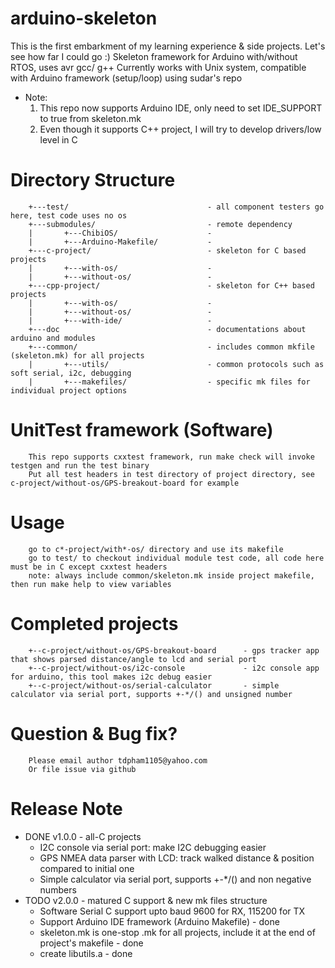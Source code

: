 # arduino-skeleton
This is the first embarkment of my learning experience & side projects. Let's see how far I could go :)
Skeleton framework for Arduino with/without RTOS, uses avr gcc/ g++
Currently works with Unix system, compatible with Arduino framework (setup/loop) using sudar's repo

* Note: 
  1. This repo now supports Arduino IDE, only need to set IDE_SUPPORT to true from skeleton.mk
  2. Even though it supports C++ project, I will try to develop drivers/low level in C

# Directory Structure
        +---test/                               - all component testers go here, test code uses no os
        +---submodules/                         - remote dependency
        |       +---ChibiOS/                    -
        |       +---Arduino-Makefile/           - 
        +---c-project/                          - skeleton for C based projects
        |       +---with-os/                    -
        |       +---without-os/                 -
        +---cpp-project/                        - skeleton for C++ based projects
        |       +---with-os/                    -
        |       +---without-os/                 -
        |       +---with-ide/                   -
        +---doc                                 - documentations about arduino and modules
        +---common/                             - includes common mkfile (skeleton.mk) for all projects
        |       +---utils/                      - common protocols such as soft serial, i2c, debugging
        |       +---makefiles/                  - specific mk files for individual project options
	
# UnitTest framework (Software)
        This repo supports cxxtest framework, run make check will invoke testgen and run the test binary
        Put all test headers in test directory of project directory, see c-project/without-os/GPS-breakout-board for example

# Usage
        go to c*-project/with*-os/ directory and use its makefile
        go to test/ to checkout individual module test code, all code here must be in C except cxxtest headers
        note: always include common/skeleton.mk inside project makefile, then run make help to view variables

# Completed projects
        +--c-project/without-os/GPS-breakout-board      - gps tracker app that shows parsed distance/angle to lcd and serial port
        +--c-project/without-os/i2c-console             - i2c console app for arduino, this tool makes i2c debug easier 
        +--c-project/without-os/serial-calculator       - simple calculator via serial port, supports +-*/() and unsigned number

# Question & Bug fix?
        Please email author tdpham1105@yahoo.com
        Or file issue via github

# Release Note
* DONE v1.0.0 - all-C projects
  + I2C console via serial port: make I2C debugging easier
  + GPS NMEA data parser with LCD: track walked distance & position compared to initial one
  + Simple calculator via serial port, supports +-*/() and non negative numbers
* TODO v2.0.0 - matured C support & new mk files structure
  + Software Serial C support upto baud 9600 for RX, 115200 for TX
  + Support Arduino IDE framework (Arduino Makefile) - done
  + skeleton.mk is one-stop .mk for all projects, include it at the end of project's makefile - done
  + create libutils.a - done
    

